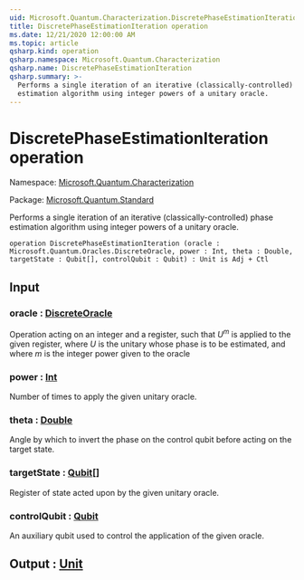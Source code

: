 ```yaml
---
uid: Microsoft.Quantum.Characterization.DiscretePhaseEstimationIteration
title: DiscretePhaseEstimationIteration operation
ms.date: 12/21/2020 12:00:00 AM
ms.topic: article
qsharp.kind: operation
qsharp.namespace: Microsoft.Quantum.Characterization
qsharp.name: DiscretePhaseEstimationIteration
qsharp.summary: >-
  Performs a single iteration of an iterative (classically-controlled) phase
  estimation algorithm using integer powers of a unitary oracle.
---
```


# DiscretePhaseEstimationIteration operation

Namespace: [Microsoft.Quantum.Characterization](xref:Microsoft.Quantum.Characterization)

Package: [Microsoft.Quantum.Standard](https://nuget.org/packages/Microsoft.Quantum.Standard)


Performs a single iteration of an iterative (classically-controlled) phaseestimation algorithm using integer powers of a unitary oracle.

```qsharp
operation DiscretePhaseEstimationIteration (oracle : Microsoft.Quantum.Oracles.DiscreteOracle, power : Int, theta : Double, targetState : Qubit[], controlQubit : Qubit) : Unit is Adj + Ctl
```


## Input

### oracle : [DiscreteOracle](xref:Microsoft.Quantum.Oracles.DiscreteOracle)

Operation acting on an integer and a register,such that $U^m$ is applied to the given register, where $U$ is the unitarywhose phase is to be estimated, and where $m$ is the integer powergiven to the oracle


### power : [Int](xref:microsoft.quantum.lang-ref.int)

Number of times to apply the given unitary oracle.


### theta : [Double](xref:microsoft.quantum.lang-ref.double)

Angle by which to invert the phase on the control qubit beforeacting on the target state.


### targetState : [Qubit](xref:microsoft.quantum.lang-ref.qubit)[]

Register of state acted upon by the given unitary oracle.


### controlQubit : [Qubit](xref:microsoft.quantum.lang-ref.qubit)

An auxiliary qubit used to control the application of the given oracle.



## Output : [Unit](xref:microsoft.quantum.lang-ref.unit)

